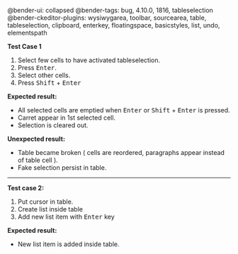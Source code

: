 @bender-ui: collapsed
@bender-tags: bug, 4.10.0, 1816, tableselection
@bender-ckeditor-plugins: wysiwygarea, toolbar, sourcearea, table, tableselection, clipboard, enterkey, floatingspace, basicstyles, list, undo, elementspath

**Test Case 1**

1. Select few cells to have activated tableselection.
2. Press <kbd>Enter</kbd>.
3. Select other cells.
4. Press <kbd>Shift</kbd> + <kbd>Enter</kbd>

**Expected result:**
* All selected cells are emptied when <kbd>Enter</kbd> or <kbd>Shift</kbd> + <kbd>Enter</kbd> is pressed.
* Carret appear in 1st selected cell.
* Selection is cleared out.

**Unexpected result:**
* Table became broken ( cells are reordered, paragraphs appear instead of table cell ).
* Fake selection persist in table.

----
**Test case 2:**
1. Put cursor in table.
2. Create list inside table
3. Add new list item with <kbd>Enter</kbd> key

**Expected result:**
* New list item is added inside table.
